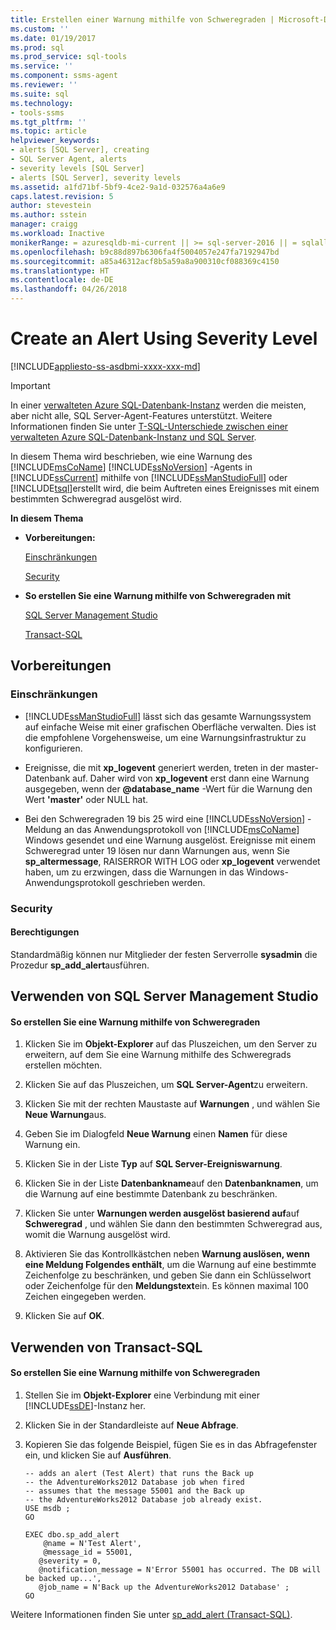 ```yaml
---
title: Erstellen einer Warnung mithilfe von Schweregraden | Microsoft-Dokumentation
ms.custom: ''
ms.date: 01/19/2017
ms.prod: sql
ms.prod_service: sql-tools
ms.service: ''
ms.component: ssms-agent
ms.reviewer: ''
ms.suite: sql
ms.technology:
- tools-ssms
ms.tgt_pltfrm: ''
ms.topic: article
helpviewer_keywords:
- alerts [SQL Server], creating
- SQL Server Agent, alerts
- severity levels [SQL Server]
- alerts [SQL Server], severity levels
ms.assetid: a1fd71bf-5bf9-4ce2-9a1d-032576a4a6e9
caps.latest.revision: 5
author: stevestein
ms.author: sstein
manager: craigg
ms.workload: Inactive
monikerRange: = azuresqldb-mi-current || >= sql-server-2016 || = sqlallproducts-allversions
ms.openlocfilehash: b9c88d897b6306fa4f5004057e247fa7192947bd
ms.sourcegitcommit: a85a46312acf8b5a59a8a900310cf088369c4150
ms.translationtype: HT
ms.contentlocale: de-DE
ms.lasthandoff: 04/26/2018
---
```

# <a name="create-an-alert-using-severity-level"></a>Create an Alert Using Severity Level
[!INCLUDE[appliesto-ss-asdbmi-xxxx-xxx-md](../../includes/appliesto-ss-asdbmi-xxxx-xxx-md.md)]

> [!IMPORTANT]  
> In einer [verwalteten Azure SQL-Datenbank-Instanz](https://docs.microsoft.com/azure/sql-database/sql-database-managed-instance) werden die meisten, aber nicht alle, SQL Server-Agent-Features unterstützt. Weitere Informationen finden Sie unter [T-SQL-Unterschiede zwischen einer verwalteten Azure SQL-Datenbank-Instanz und SQL Server](https://docs.microsoft.com/azure/sql-database/sql-database-managed-instance-transact-sql-information#sql-server-agent).

In diesem Thema wird beschrieben, wie eine Warnung des [!INCLUDE[msCoName](../../includes/msconame_md.md)] [!INCLUDE[ssNoVersion](../../includes/ssnoversion_md.md)] -Agents in [!INCLUDE[ssCurrent](../../includes/sscurrent_md.md)] mithilfe von [!INCLUDE[ssManStudioFull](../../includes/ssmanstudiofull_md.md)] oder [!INCLUDE[tsql](../../includes/tsql_md.md)]erstellt wird, die beim Auftreten eines Ereignisses mit einem bestimmten Schweregrad ausgelöst wird.  
  
**In diesem Thema**  
  
-   **Vorbereitungen:**  
  
    [Einschränkungen](#Restrictions)  
  
    [Security](#Security)  
  
-   **So erstellen Sie eine Warnung mithilfe von Schweregraden mit**  
  
    [SQL Server Management Studio](#SSMSProcedure)  
  
    [Transact-SQL](#TsqlProcedure)  
  
## <a name="BeforeYouBegin"></a>Vorbereitungen  
  
### <a name="Restrictions"></a>Einschränkungen  
  
-   [!INCLUDE[ssManStudioFull](../../includes/ssmanstudiofull_md.md)] lässt sich das gesamte Warnungssystem auf einfache Weise mit einer grafischen Oberfläche verwalten. Dies ist die empfohlene Vorgehensweise, um eine Warnungsinfrastruktur zu konfigurieren.  
  
-   Ereignisse, die mit **xp_logevent** generiert werden, treten in der master-Datenbank auf. Daher wird von **xp_logevent** erst dann eine Warnung ausgegeben, wenn der **@database_name** -Wert für die Warnung den Wert **'master'** oder NULL hat.  
  
-   Bei den Schweregraden 19 bis 25 wird eine [!INCLUDE[ssNoVersion](../../includes/ssnoversion_md.md)] -Meldung an das Anwendungsprotokoll von [!INCLUDE[msCoName](../../includes/msconame_md.md)] Windows gesendet und eine Warnung ausgelöst. Ereignisse mit einem Schweregrad unter 19 lösen nur dann Warnungen aus, wenn Sie **sp_altermessage**, RAISERROR WITH LOG oder **xp_logevent** verwendet haben, um zu erzwingen, dass die Warnungen in das Windows-Anwendungsprotokoll geschrieben werden.  
  
### <a name="Security"></a>Security  
  
#### <a name="Permissions"></a>Berechtigungen  
Standardmäßig können nur Mitglieder der festen Serverrolle **sysadmin** die Prozedur **sp_add_alert**ausführen.  
  
## <a name="SSMSProcedure"></a>Verwenden von SQL Server Management Studio  
  
#### <a name="to-create-an-alert-using-severity-level"></a>So erstellen Sie eine Warnung mithilfe von Schweregraden  
  
1.  Klicken Sie im **Objekt-Explorer** auf das Pluszeichen, um den Server zu erweitern, auf dem Sie eine Warnung mithilfe des Schweregrads erstellen möchten.  
  
2.  Klicken Sie auf das Pluszeichen, um **SQL Server-Agent**zu erweitern.  
  
3.  Klicken Sie mit der rechten Maustaste auf **Warnungen** , und wählen Sie **Neue Warnung**aus.  
  
4.  Geben Sie im Dialogfeld **Neue Warnung** einen **Namen** für diese Warnung ein.  
  
5.  Klicken Sie in der Liste **Typ** auf **SQL Server-Ereigniswarnung**.  
  
6.  Klicken Sie in der Liste **Datenbankname**auf den **Datenbanknamen**, um die Warnung auf eine bestimmte Datenbank zu beschränken.  
  
7.  Klicken Sie unter **Warnungen werden ausgelöst basierend auf**auf **Schweregrad** , und wählen Sie dann den bestimmten Schweregrad aus, womit die Warnung ausgelöst wird.  
  
8.  Aktivieren Sie das Kontrollkästchen neben **Warnung auslösen, wenn eine Meldung Folgendes enthält**, um die Warnung auf eine bestimmte Zeichenfolge zu beschränken, und geben Sie dann ein Schlüsselwort oder Zeichenfolge für den **Meldungstext**ein. Es können maximal 100 Zeichen eingegeben werden.  
  
9. Klicken Sie auf **OK**.  
  
## <a name="TsqlProcedure"></a>Verwenden von Transact-SQL  
  
#### <a name="to-create-an-alert-using-severity-level"></a>So erstellen Sie eine Warnung mithilfe von Schweregraden  
  
1.  Stellen Sie im **Objekt-Explorer** eine Verbindung mit einer [!INCLUDE[ssDE](../../includes/ssde_md.md)]-Instanz her.  
  
2.  Klicken Sie in der Standardleiste auf **Neue Abfrage**.  
  
3.  Kopieren Sie das folgende Beispiel, fügen Sie es in das Abfragefenster ein, und klicken Sie auf **Ausführen**.  
  
    ```  
    -- adds an alert (Test Alert) that runs the Back up
    -- the AdventureWorks2012 Database job when fired   
    -- assumes that the message 55001 and the Back up
    -- the AdventureWorks2012 Database job already exist.  
    USE msdb ;  
    GO  
  
    EXEC dbo.sp_add_alert  
        @name = N'Test Alert',  
        @message_id = 55001,   
       @severity = 0,   
       @notification_message = N'Error 55001 has occurred. The DB will be backed up...',   
       @job_name = N'Back up the AdventureWorks2012 Database' ;  
    GO  
    ```  
  
Weitere Informationen finden Sie unter [sp_add_alert (Transact-SQL)](http://msdn.microsoft.com/en-us/d9b41853-e22d-4813-a79f-57efb4511f09).  
  
